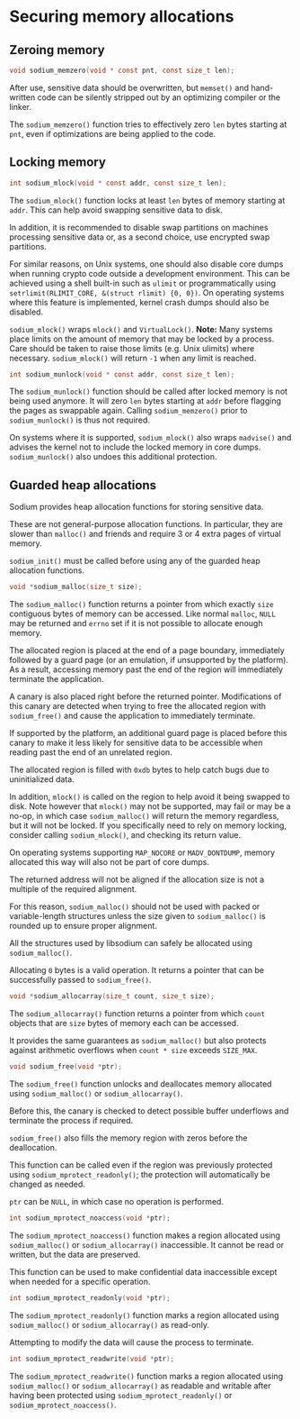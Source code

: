 # Securing memory allocations

## Zeroing memory

```c
void sodium_memzero(void * const pnt, const size_t len);
```

After use, sensitive data should be overwritten, but `memset()` and hand-written
code can be silently stripped out by an optimizing compiler or the linker.

The `sodium_memzero()` function tries to effectively zero `len` bytes starting
at `pnt`, even if optimizations are being applied to the code.

## Locking memory

```c
int sodium_mlock(void * const addr, const size_t len);
```

The `sodium_mlock()` function locks at least `len` bytes of memory starting at
`addr`. This can help avoid swapping sensitive data to disk.

In addition, it is recommended to disable swap partitions on machines
processing sensitive data or, as a second choice, use encrypted swap
partitions.

For similar reasons, on Unix systems, one should also disable core dumps when
running crypto code outside a development environment. This can be achieved
using a shell built-in such as `ulimit` or programmatically using
`setrlimit(RLIMIT_CORE, &(struct rlimit) {0, 0})`. On operating systems where
this feature is implemented, kernel crash dumps should also be disabled.

`sodium_mlock()` wraps `mlock()` and `VirtualLock()`. **Note:** Many systems
place limits on the amount of memory that may be locked by a process. Care
should be taken to raise those limits (e.g. Unix ulimits) where necessary.
`sodium_mlock()` will return `-1` when any limit is reached.

```c
int sodium_munlock(void * const addr, const size_t len);
```

The `sodium_munlock()` function should be called after locked memory is not
being used anymore. It will zero `len` bytes starting at `addr` before flagging
the pages as swappable again. Calling `sodium_memzero()` prior to
`sodium_munlock()` is thus not required.

On systems where it is supported, `sodium_mlock()` also wraps `madvise()` and
advises the kernel not to include the locked memory in core dumps.
`sodium_munlock()` also undoes this additional protection.

## Guarded heap allocations

Sodium provides heap allocation functions for storing sensitive data.

These are not general-purpose allocation functions. In particular, they are
slower than `malloc()` and friends and require 3 or 4 extra pages of
virtual memory.

`sodium_init()` must be called before using any of the guarded heap allocation
functions.

```c
void *sodium_malloc(size_t size);
```

The `sodium_malloc()` function returns a pointer from which exactly `size`
contiguous bytes of memory can be accessed. Like normal `malloc`, `NULL`
may be returned and `errno` set if it is not possible to allocate enough
memory.

The allocated region is placed at the end of a page boundary, immediately
followed by a guard page (or an emulation, if unsupported by the platform).
As a result, accessing memory past the end of the region will immediately
terminate the application.

A canary is also placed right before the returned pointer. Modifications of this
canary are detected when trying to free the allocated region with
`sodium_free()` and cause the application to immediately terminate.

If supported by the platform, an additional guard page is placed before this
canary to make it less likely for sensitive data to be accessible when reading
past the end of an unrelated region.

The allocated region is filled with `0xdb` bytes to help catch bugs due
to uninitialized data.

In addition, `mlock()` is called on the region to help avoid it being swapped to disk.
Note however that `mlock()` may not be supported, may fail or may be a no-op, in
which case `sodium_malloc()` will return the memory regardless, but it will not be locked.
If you specifically need to rely on memory locking, consider calling `sodium_mlock()`,
and checking its return value.

On operating systems supporting `MAP_NOCORE` or `MADV_DONTDUMP`, memory allocated
this way will also not be part of core dumps.

The returned address will not be aligned if the allocation size is not a
multiple of the required alignment.

For this reason, `sodium_malloc()` should not be used with packed or
variable-length structures unless the size given to `sodium_malloc()` is
rounded up to ensure proper alignment.

All the structures used by libsodium can safely be allocated using
`sodium_malloc()`.

Allocating `0` bytes is a valid operation. It returns a pointer that can be
successfully passed to `sodium_free()`.

```c
void *sodium_allocarray(size_t count, size_t size);
```

The `sodium_allocarray()` function returns a pointer from which `count` objects
that are `size` bytes of memory each can be accessed.

It provides the same guarantees as `sodium_malloc()` but also protects against
arithmetic overflows when `count * size` exceeds `SIZE_MAX`.

```c
void sodium_free(void *ptr);
```

The `sodium_free()` function unlocks and deallocates memory allocated using
`sodium_malloc()` or `sodium_allocarray()`.

Before this, the canary is checked to detect possible buffer
underflows and terminate the process if required.

`sodium_free()` also fills the memory region with zeros before the deallocation.

This function can be called even if the region was previously protected using
`sodium_mprotect_readonly()`; the protection will automatically be changed as
needed.

`ptr` can be `NULL`, in which case no operation is performed.

```c
int sodium_mprotect_noaccess(void *ptr);
```

The `sodium_mprotect_noaccess()` function makes a region allocated using
`sodium_malloc()` or `sodium_allocarray()` inaccessible. It cannot be read or
written, but the data are preserved.

This function can be used to make confidential data inaccessible except when
needed for a specific operation.

```c
int sodium_mprotect_readonly(void *ptr);
```

The `sodium_mprotect_readonly()` function marks a region allocated using
`sodium_malloc()` or `sodium_allocarray()` as read-only.

Attempting to modify the data will cause the process to terminate.

```c
int sodium_mprotect_readwrite(void *ptr);
```

The `sodium_mprotect_readwrite()` function marks a region allocated using
`sodium_malloc()` or `sodium_allocarray()` as readable and writable after
having been protected using `sodium_mprotect_readonly()` or
`sodium_mprotect_noaccess()`.
